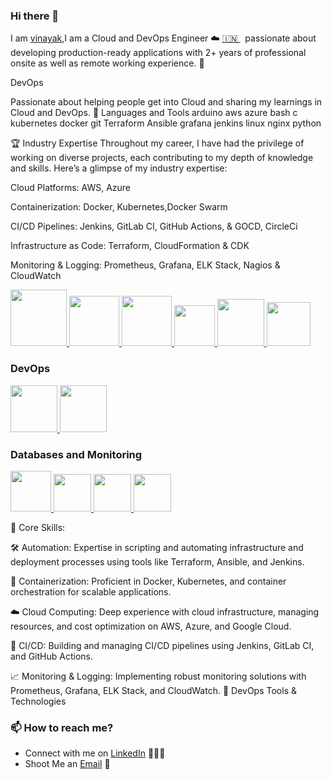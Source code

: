 
### Hi there 👋

<!--
**Hi 👋, vinayak sharma ** is a ✨ _special_ ✨ repository because its `README.md` (this file) appears on your GitHub profile.
-->

I am [vinayak](https://www.linkedin.com/in/vinayak-sharma%E2%98%81%EF%B8%8F-a9ab74284/),I am a Cloud and DevOps Engineer ☁️ [🇮🇳 ](https://en.wikipedia.org/wiki/India)&nbsp; passionate about developing production-ready applications with 2+ years of professional onsite as well as remote working experience. 🎯

DevOps

Passionate about helping people get into Cloud and sharing my learnings in Cloud and DevOps. 🧰 Languages and Tools arduino aws azure bash c kubernetes docker git Terraform Ansible grafana jenkins linux nginx python


🏆 Industry Expertise
Throughout my career, I have had the privilege of working on diverse projects, each contributing to my depth of knowledge and skills. Here’s a glimpse of my industry expertise:

Cloud Platforms: AWS, Azure

Containerization: Docker, Kubernetes,Docker Swarm

CI/CD Pipelines: Jenkins, GitLab CI, GitHub Actions, & GOCD, CircleCi

Infrastructure as Code: Terraform, CloudFormation & CDK

Monitoring & Logging: Prometheus, Grafana, ELK Stack, Nagios & CloudWatch


<p float="left">
  <a href="https://python.org/" target="_blank" >
    <img src="https://media1.giphy.com/media/KAq5w47R9rmTuvWOWa/giphy.gif"  height="90" />
  </a>
  <a href="https://www.docker.com/" target="_blank" >
    <img src="https://raw.githubusercontent.com/itsksaurabh/itsksaurabh/master/assets/docker.gif"  height="80" /> 
  </a>
  
  <a href="https://www.djangoproject.com/" target="_blank" >
    <img src="https://www.edgica.com/wp-content/files/django-logo-big.jpg"  height="80" /> 
  </a>
  
  <a href="https://docs.gitlab.com/ee/ci/" target="_blank" >
    <img src="https://raw.githubusercontent.com/itsksaurabh/itsksaurabh/master/assets/cicd.gif"  height="65" />
  </a>
  <a href="https://grpc.io/" target="_blank" >
    <img src="https://raw.githubusercontent.com/itsksaurabh/itsksaurabh/master/assets/grpc.gif"  height="75" />
  </a>
  <a href="https://www.w3.org/wiki/The_web_standards_model_-_HTML_CSS_and_JavaScript" target="_blank" >
    <img src="https://raw.githubusercontent.com/itsksaurabh/itsksaurabh/master/assets/html-css-js.png" height="70" />
  </a>
 </p>
  	
### DevOps
  
 <p float="left">
  <a href="https://m.do.co/c/3bc2250b7076" target="_blank" >
    <img src="https://raw.githubusercontent.com/itsksaurabh/itsksaurabh/master/assets/do.gif"  height="75" />
  </a> 
  <a href="https://aws.amazon.com/" target="_blank" >
    <img src="https://raw.githubusercontent.com/itsksaurabh/itsksaurabh/master/assets/aws.gif"  height="75" />
  </a>
 </p>
  
### Databases and Monitoring
  
  <a href="https://prometheus.io/" target="_blank" >
    <img src="https://raw.githubusercontent.com/itsksaurabh/itsksaurabh/master/assets/prometheus.gif" height="65" />
  </a>
  <a href="https://www.influxdata.com/" target="_blank" >
    <img src="https://raw.githubusercontent.com/itsksaurabh/itsksaurabh/master/assets/influxdata.gif" height="60" />
  </a>
    <a href="https://www.postgresql.org" target="_blank" >
    <img src="https://www.postgresql.org/media/img/about/press/elephant.png" height="60" />
  </a>
  </a>
    <a href="https://www.mongodb.com/" target="_blank" >
    <img src="https://www.logolynx.com/images/logolynx/cf/cf72126a3551b816d617a06ffb01388b.png" height="60" />
  </a>
  
</p>




🌟 Core Skills:

🛠️ Automation: Expertise in scripting and automating infrastructure and deployment processes using tools like Terraform, Ansible, and Jenkins.

🐳 Containerization: Proficient in Docker, Kubernetes, and container orchestration for scalable applications.

☁️ Cloud Computing: Deep experience with cloud infrastructure, managing resources, and cost optimization on AWS, Azure, and Google Cloud.

🔄 CI/CD: Building and managing CI/CD pipelines using Jenkins, GitLab CI, and GitHub Actions.

📈 Monitoring & Logging: Implementing robust monitoring solutions with Prometheus, Grafana, ELK Stack, and CloudWatch.
🔧 DevOps Tools & Technologies


### 📫 How to reach me?


 - Connect with me on [LinkedIn](https://www.linkedin.com/in/vinayak-sharma%E2%98%81%EF%B8%8F-a9ab74284/) 👨🏻‍💻
 - Shoot Me an [Email](mailto:vinayak_sharma_30@outlook.com) 💌
